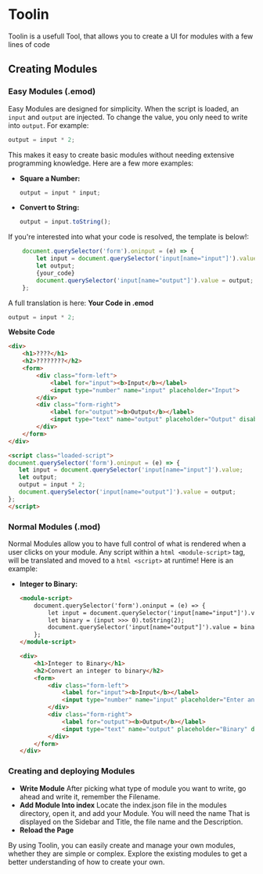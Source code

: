 # Toolin

Toolin is a usefull Tool, that allows you to create a UI for modules with a few lines of code

## Creating Modules

### Easy Modules (.emod)

Easy Modules are designed for simplicity. When the script is loaded, an `input` and `output` are injected. To change the value, you only need to write into `output`. For example:

```javascript
output = input * 2;
```

This makes it easy to create basic modules without needing extensive programming knowledge. Here are a few more examples:

- **Square a Number:**
  ```javascript
  output = input * input;
  ```

- **Convert to String:**
  ```javascript
  output = input.toString();
  ```

If you're interested into what your code is resolved, the template is below!:
```javascript
    document.querySelector('form').oninput = (e) => {
        let input = document.querySelector('input[name="input"]').value;
        let output;
        {your_code}
        document.querySelector('input[name="output"]').value = output;
    };
```

A full translation is here:
**Your Code in .emod**
```javascript
output = input * 2;
```

**Website Code**
```html
<div>
    <h1>????</h1>
    <h2>????????</h2>
    <form>
        <div class="form-left">
            <label for="input"><b>Input</b></label>
            <input type="number" name="input" placeholder="Input">
        </div>
        <div class="form-right">
            <label for="output"><b>Output</b></label>
            <input type="text" name="output" placeholder="Output" disabled="">
        </div>
    </form>
</div>

<script class="loaded-script">
document.querySelector('form').oninput = (e) => {
   let input = document.querySelector('input[name="input"]').value;
   let output;
   output = input * 2;
   document.querySelector('input[name="output"]').value = output;
};
</script>
```

### Normal Modules (.mod)

Normal Modules allow you to have full control of what is rendered when a user clicks on your module. Any script within a ```html <module-script>``` tag, will be translated and moved to a ```html <script>``` at runtime! Here is an example:

- **Integer to Binary:**
  ```html
  <module-script>
      document.querySelector('form').oninput = (e) => {
          let input = document.querySelector('input[name="input"]').value;
          let binary = (input >>> 0).toString(2);
          document.querySelector('input[name="output"]').value = binary;
      };
  </module-script>

  <div>
      <h1>Integer to Binary</h1>
      <h2>Convert an integer to binary</h2>
      <form>
          <div class="form-left">
              <label for="input"><b>Input</b></label>
              <input type="number" name="input" placeholder="Enter an integer" />
          </div>
          <div class="form-right">
              <label for="output"><b>Output</b></label>
              <input type="text" name="output" placeholder="Binary" disabled />
          </div>
      </form>
  </div>
  ```
### Creating and deploying Modules
- **Write Module**
  After picking what type of module you want to write, go ahead and write it, remember the Filename.
- **Add Module Into index**
  Locate the index.json file in the modules directory, open it, and add your Module. You will need the name That is displayed on the Sidebar and Title, the file name and the Description.
- **Reload the Page**

By using Toolin, you can easily create and manage your own modules, whether they are simple or complex. Explore the existing modules to get a better understanding of how to create your own.
